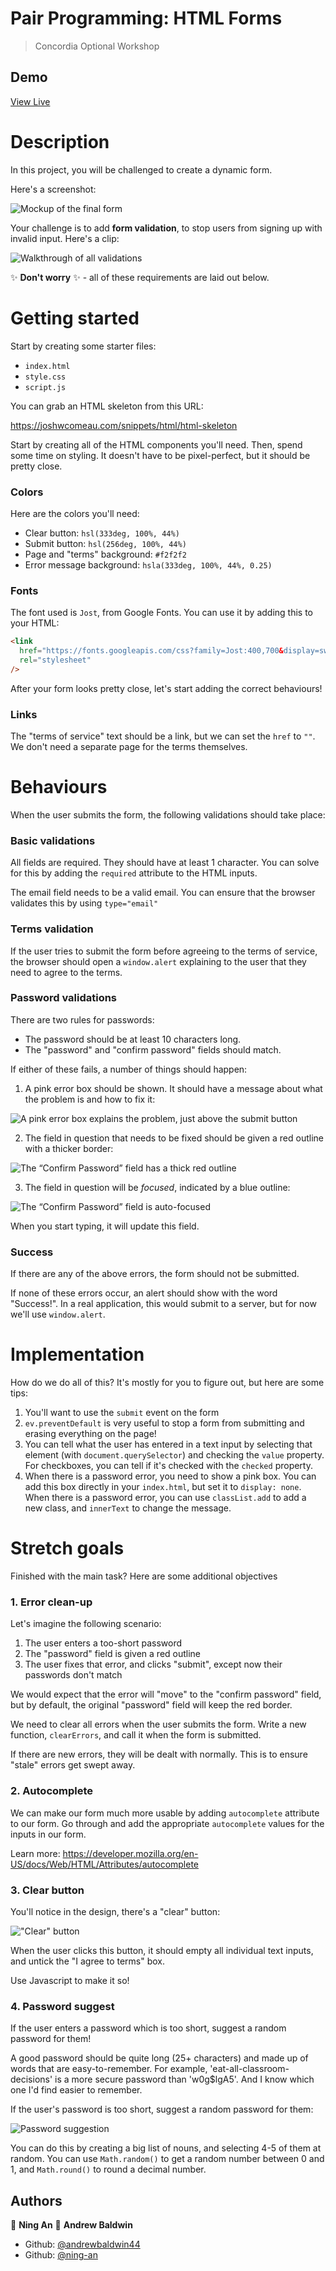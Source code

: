 # Pair Programming: HTML Forms
> Concordia Optional Workshop

## Demo

[View Live](https://ning-an.github.io/m2-opt-js--dynamic-html-form/)

# Description

In this project, you will be challenged to create a dynamic form.

Here's a screenshot:

![Mockup of the final form](./assets/mockup.png)

Your challenge is to add **form validation**, to stop users from signing up with invalid input. Here's a clip:

![Walkthrough of all validations](./assets/validations.gif)

✨ **Don't worry** ✨ - all of these requirements are laid out below.

# Getting started

Start by creating some starter files:

- `index.html`
- `style.css`
- `script.js`

You can grab an HTML skeleton from this URL:

https://joshwcomeau.com/snippets/html/html-skeleton

Start by creating all of the HTML components you'll need. Then, spend some time on styling. It doesn't have to be pixel-perfect, but it should be pretty close.

### Colors

Here are the colors you'll need:

- Clear button: `hsl(333deg, 100%, 44%)`
- Submit button: `hsl(256deg, 100%, 44%)`
- Page and "terms" background: `#f2f2f2`
- Error message background: `hsla(333deg, 100%, 44%, 0.25)`

### Fonts

The font used is `Jost`, from Google Fonts. You can use it by adding this to your HTML:

```html
<link
  href="https://fonts.googleapis.com/css?family=Jost:400,700&display=swap"
  rel="stylesheet"
/>
```

After your form looks pretty close, let's start adding the correct behaviours!

### Links

The "terms of service" text should be a link, but we can set the `href` to `""`. We don't need a separate page for the terms themselves.

# Behaviours

When the user submits the form, the following validations should take place:

### Basic validations

All fields are required. They should have at least 1 character. You can solve for this by adding the `required` attribute to the HTML inputs.

The email field needs to be a valid email. You can ensure that the browser validates this by using `type="email"`

### Terms validation

If the user tries to submit the form before agreeing to the terms of service, the browser should open a `window.alert` explaining to the user that they need to agree to the terms.

### Password validations

There are two rules for passwords:

- The password should be at least 10 characters long.
- The "password" and "confirm password" fields should match.

If either of these fails, a number of things should happen:

1. A pink error box should be shown. It should have a message about what the problem is and how to fix it:

![A pink error box explains the problem, just above the submit button](./assets/error-box.png)

2. The field in question that needs to be fixed should be given a red outline with a thicker border:

![The “Confirm Password” field has a thick red outline](./assets/input-highlight.png)

3. The field in question will be _focused_, indicated by a blue outline:

![The “Confirm Password” field is auto-focused](./assets/focused.png)

When you start typing, it will update this field.

### Success

If there are any of the above errors, the form should not be submitted.

If none of these errors occur, an alert should show with the word "Success!". In a real application, this would submit to a server, but for now we'll use `window.alert`.

# Implementation

How do we do all of this? It's mostly for you to figure out, but here are some tips:

1. You'll want to use the `submit` event on the form
2. `ev.preventDefault` is very useful to stop a form from submitting and erasing everything on the page!
3. You can tell what the user has entered in a text input by selecting that element (with `document.querySelector`) and checking the `value` property. For checkboxes, you can tell if it's checked with the `checked` property.
4. When there is a password error, you need to show a pink box. You can add this box directly in your `index.html`, but set it to `display: none`. When there is a password error, you can use `classList.add` to add a new class, and `innerText` to change the message.

# Stretch goals

Finished with the main task? Here are some additional objectives

### 1. Error clean-up

Let's imagine the following scenario:

1. The user enters a too-short password
2. The "password" field is given a red outline
3. The user fixes that error, and clicks "submit", except now their passwords don't match

We would expect that the error will "move" to the "confirm password" field, but by default, the original "password" field will keep the red border.

We need to clear all errors when the user submits the form. Write a new function, `clearErrors`, and call it when the form is submitted.

If there are new errors, they will be dealt with normally. This is to ensure "stale" errors get swept away.

### 2. Autocomplete

We can make our form much more usable by adding `autocomplete` attribute to our form. Go through and add the appropriate `autocomplete` values for the inputs in our form.

Learn more: https://developer.mozilla.org/en-US/docs/Web/HTML/Attributes/autocomplete

### 3. Clear button

You'll notice in the design, there's a "clear" button:

!["Clear" button](./assets/clear.png)

When the user clicks this button, it should empty all individual text inputs, and untick the "I agree to terms" box.

Use Javascript to make it so!

### 4. Password suggest

If the user enters a password which is too short, suggest a random password for them!

A good password should be quite long (25+ characters) and made up of words that are easy-to-remember. For example, 'eat-all-classroom-decisions' is a more secure password than 'w0g\$lgA5'. And I know which one I'd find easier to remember.

If the user's password is too short, suggest a random password for them:

![Password suggestion](./assets/suggestion.png)

You can do this by creating a big list of nouns, and selecting 4-5 of them at random. You can use `Math.random()` to get a random number between 0 and 1, and `Math.round()` to round a decimal number.

## Authors

👤 **Ning An**
👤 **Andrew Baldwin**

- Github: [@andrewbaldwin44](https://github.com/andrewbaldwin44)
- Github: [@ning-an](https://github.com/ning-an)
